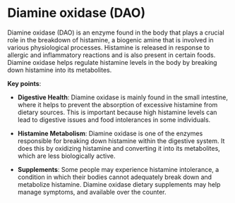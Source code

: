 # Diamine oxidase (DAO)

Diamine oxidase (DAO) is an enzyme found in the body that plays a crucial role in the breakdown of histamine, a biogenic amine that is involved in various physiological processes. Histamine is released in response to allergic and inflammatory reactions and is also present in certain foods. Diamine oxidase helps regulate histamine levels in the body by breaking down histamine into its metabolites.

**Key points**:

* **Digestive Health**: Diamine oxidase is mainly found in the small intestine, where it helps to prevent the absorption of excessive histamine from dietary sources. This is important because high histamine levels can lead to digestive issues and food intolerances in some individuals.

* **Histamine Metabolism**: Diamine oxidase is one of the enzymes responsible for breaking down histamine within the digestive system. It does this by oxidizing histamine and converting it into its metabolites, which are less biologically active.

* **Supplements**: Some people may experience histamine intolerance, a condition in which their bodies cannot adequately break down and metabolize histamine. Diamine oxidase dietary supplements may help manage symptoms, and available over the counter.
